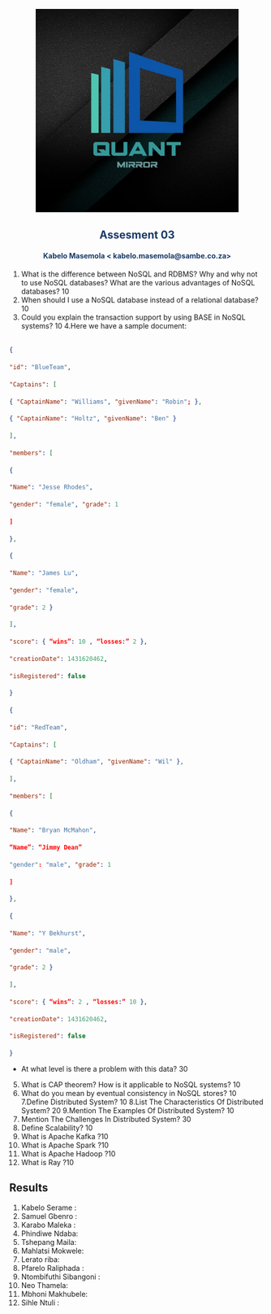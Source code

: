 <p align="center" style="background-color:"><img src="https://raw.githubusercontent.com/quantmirror/notes/master/assets/logo.jpeg?token=GHSAT0AAAAAABSSDUBE4DOCZIWGTDVZ4AZ6YSDD4FQ"  width="400"></p>
<p align="center"><h2 style="color: #193967; text-align: center">
    Assesment 03
</h2></p>
<p align="center"><h4 style="color: #193967; text-align: center">
    Kabelo Masemola < kabelo.masemola@sambe.co.za>
</h4></p>


1. What is the difference between NoSQL and RDBMS? 
   Why and why not to use NoSQL databases? What are the various advantages of NoSQL databases? 10 
2. When should I use a NoSQL database instead of a relational database? 10 
3. Could you explain the transaction support by using BASE in NoSQL systems? 10 
4.Here we have a sample document:
   
```json

{

"id": "BlueTeam",

"Captains": [

{ "CaptainName": "Williams", "givenName": "Robin"; },

{ "CaptainName": "Holtz", "givenName": "Ben" }

],

"members": [

{

"Name": "Jesse Rhodes",

"gender": "female", "grade": 1

]

},

{

"Name": "James Lu",

"gender": "female",

"grade": 2 }

],

"score": { “wins”: 10 , “losses:” 2 },

"creationDate": 1431620462,

"isRegistered": false

}

{

"id": "RedTeam",

"Captains": [

{ "CaptainName": "Oldham", "givenName": "Wil" },

],

"members": [

{

"Name": "Bryan McMahon",

“Name”: “Jimmy Dean”

"gender": "male", "grade": 1

]

},

{

"Name": "Y Bekhurst",

"gender": "male",

"grade": 2 }

],

"score": { “wins”: 2 , “losses:” 10 },

"creationDate": 1431620462,

"isRegistered": false

}

```

- At what level is there a problem with this data? 30 
5. What is CAP theorem? How is it applicable to NoSQL systems? 10 
6.  What do you mean by eventual consistency in NoSQL stores? 10 
7.Define Distributed System? 10
8.List The Characteristics Of Distributed System? 20
9.Mention The Examples Of Distributed System? 10
10. Mention The Challenges In Distributed System? 30 
11.  Define Scalability? 10
12. What is Apache Kafka ?10 
13. What is Apache Spark ?10 
14. What is Apache Hadoop ?10 
15. What is Ray ?10 

    

## Results 
1. Kabelo Serame : 
2. Samuel Gbenro : 
3. Karabo Maleka : 
4. Phindiwe Ndaba: 
5. Tshepang Maila:  
6. Mahlatsi Mokwele: 
7. Lerato riba: 
8. Pfarelo Raliphada : 
9. Ntombifuthi Sibangoni : 
10. Neo Thamela: 
11. Mbhoni Makhubele: 
12. Sihle Ntuli : 



